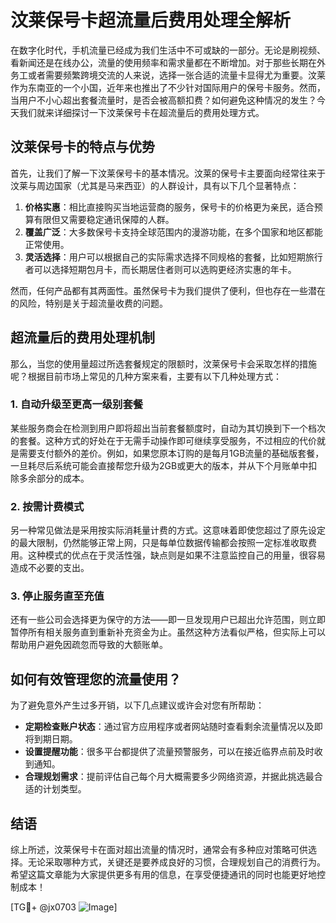 # 汶莱保号卡超流量后费用处理全解析

在数字化时代，手机流量已经成为我们生活中不可或缺的一部分。无论是刷视频、看新闻还是在线办公，流量的使用频率和需求量都在不断增加。对于那些长期在外务工或者需要频繁跨境交流的人来说，选择一张合适的流量卡显得尤为重要。汶莱作为东南亚的一个小国，近年来也推出了不少针对国际用户的保号卡服务。然而，当用户不小心超出套餐流量时，是否会被高额扣费？如何避免这种情况的发生？今天我们就来详细探讨一下汶莱保号卡在超流量后的费用处理方式。

## 汶莱保号卡的特点与优势

首先，让我们了解一下汶莱保号卡的基本情况。汶莱的保号卡主要面向经常往来于汶莱与周边国家（尤其是马来西亚）的人群设计，具有以下几个显著特点：

1. **价格实惠**：相比直接购买当地运营商的服务，保号卡的价格更为亲民，适合预算有限但又需要稳定通讯保障的人群。
2. **覆盖广泛**：大多数保号卡支持全球范围内的漫游功能，在多个国家和地区都能正常使用。
3. **灵活选择**：用户可以根据自己的实际需求选择不同规格的套餐，比如短期旅行者可以选择短期包月卡，而长期居住者则可以选购更经济实惠的年卡。

然而，任何产品都有其两面性。虽然保号卡为我们提供了便利，但也存在一些潜在的风险，特别是关于超流量收费的问题。

## 超流量后的费用处理机制

那么，当您的使用量超过所选套餐规定的限额时，汶莱保号卡会采取怎样的措施呢？根据目前市场上常见的几种方案来看，主要有以下几种处理方式：

### 1. 自动升级至更高一级别套餐
某些服务商会在检测到用户即将超出当前套餐额度时，自动为其切换到下一个档次的套餐。这种方式的好处在于无需手动操作即可继续享受服务，不过相应的代价就是需要支付额外的差价。例如，如果您原本订购的是每月1GB流量的基础版套餐，一旦耗尽后系统可能会直接帮您升级为2GB或更大的版本，并从下个月账单中扣除多余部分的成本。

### 2. 按需计费模式
另一种常见做法是采用按实际消耗量计费的方式。这意味着即使您超过了原先设定的最大限制，仍然能够正常上网，只是每单位数据传输都会按照一定标准收取费用。这种模式的优点在于灵活性强，缺点则是如果不注意监控自己的用量，很容易造成不必要的支出。

### 3. 停止服务直至充值
还有一些公司会选择更为保守的方法——即一旦发现用户已超出允许范围，则立即暂停所有相关服务直到重新补充资金为止。虽然这种方法看似严格，但实际上可以帮助用户避免因疏忽而导致的大额账单。

## 如何有效管理您的流量使用？

为了避免意外产生过多开销，以下几点建议或许会对您有所帮助：

- **定期检查账户状态**：通过官方应用程序或者网站随时查看剩余流量情况以及即将到期日期。
- **设置提醒功能**：很多平台都提供了流量预警服务，可以在接近临界点前及时收到通知。
- **合理规划需求**：提前评估自己每个月大概需要多少网络资源，并据此挑选最合适的计划类型。

## 结语

综上所述，汶莱保号卡在面对超出流量的情况时，通常会有多种应对策略可供选择。无论采取哪种方式，关键还是要养成良好的习惯，合理规划自己的消费行为。希望这篇文章能为大家提供更多有用的信息，在享受便捷通讯的同时也能更好地控制成本！

[TG💪+ @jx0703 ![Image](https://github.com/user-attachments/assets/dbca1d08-cadb-493c-b0ec-ad6f7a83f270)]